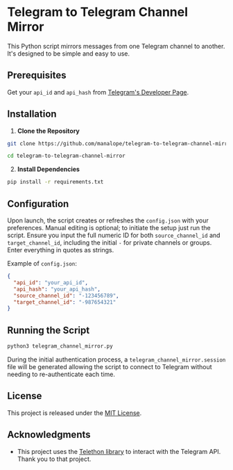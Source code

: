 # Telegram to Telegram Channel Mirror

This Python script mirrors messages from one Telegram channel to another. It's designed to be simple and easy to use.


## Prerequisites

Get your `api_id` and `api_hash` from [Telegram's Developer Page](https://my.telegram.org/apps).


## Installation

1. **Clone the Repository**

```bash
git clone https://github.com/manalope/telegram-to-telegram-channel-mirror.git

cd telegram-to-telegram-channel-mirror
```


2. **Install Dependencies**

```bash
pip install -r requirements.txt
```


## Configuration

Upon launch, the script creates or refreshes the `config.json` with your preferences. Manual editing is optional; to initiate the setup just run the script. Ensure you input the full numeric ID for both `source_channel_id` and `target_channel_id`, including the initial `-` for private channels or groups. Enter everything in quotes as strings.

Example of `config.json`:

```json
{
  "api_id": "your_api_id",
  "api_hash": "your_api_hash",
  "source_channel_id": "-123456789",
  "target_channel_id": "-987654321"
}
```

## Running the Script

```bash
python3 telegram_channel_mirror.py
```

During the initial authentication process, a `telegram_channel_mirror.session` file will be generated allowing the script to connect to Telegram without needing to re-authenticate each time.

## License

This project is released under the [MIT License](https://opensource.org/license/mit/).

## Acknowledgments

- This project uses the [Telethon library](https://github.com/LonamiWebs/Telethon) to interact with the Telegram API. Thank you to that project.

